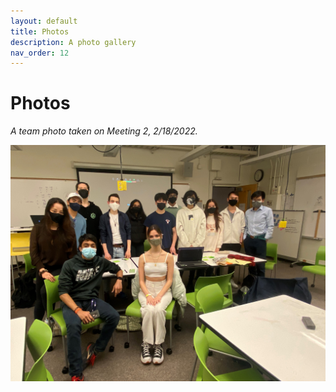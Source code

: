 ```yaml
---
layout: default
title: Photos
description: A photo gallery
nav_order: 12
---
```


# Photos

*A team photo taken on Meeting 2, 2/18/2022.*

![Team photo, 2/18/22](https://raw.githubusercontent.com/interactive-intelligence/files/main/photos/feb-18-photo.jpg)

